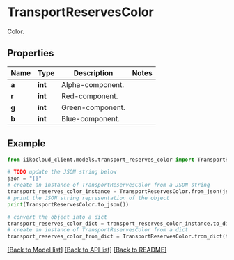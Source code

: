# TransportReservesColor

Color.

## Properties

Name | Type | Description | Notes
------------ | ------------- | ------------- | -------------
**a** | **int** | Alpha-component. | 
**r** | **int** | Red-component. | 
**g** | **int** | Green-component. | 
**b** | **int** | Blue-component. | 

## Example

```python
from iikocloud_client.models.transport_reserves_color import TransportReservesColor

# TODO update the JSON string below
json = "{}"
# create an instance of TransportReservesColor from a JSON string
transport_reserves_color_instance = TransportReservesColor.from_json(json)
# print the JSON string representation of the object
print(TransportReservesColor.to_json())

# convert the object into a dict
transport_reserves_color_dict = transport_reserves_color_instance.to_dict()
# create an instance of TransportReservesColor from a dict
transport_reserves_color_from_dict = TransportReservesColor.from_dict(transport_reserves_color_dict)
```
[[Back to Model list]](../README.md#documentation-for-models) [[Back to API list]](../README.md#documentation-for-api-endpoints) [[Back to README]](../README.md)


